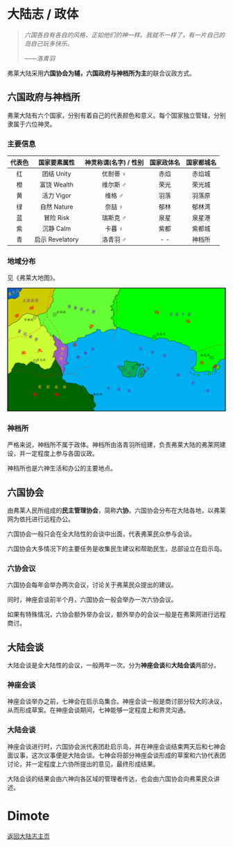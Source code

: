 # 大陆志 / 政体

> *六国各自有各自的风格，正如他们的神一样。我就不一样了，有一片自己的岛自己玩多快乐。*
>
> ——*洛青羽*

弗莱大陆采用**六国协会为辅，六国政府与神档所为主**的联合议政方式。

## 六国政府与神档所

弗莱大陆有六个国家，分别有着自己的代表颜色和意义。每个国家独立管辖，分别隶属于六位神灵。

### 主要信息

| 代表色 |  国家要素属性   | 神灵称谓(名字) / 性别 | 国家政体名 | 国家都城名 |
| :----: | :-------------: | :-------------------: | :--------: | :--------: |
|   红   |   团结 Unity    |       优耐蒂 ♀        |    赤焰    |   赤焰城   |
|   橙   |   富饶 Wealth   |       维尔斯 ♂        |    荣光    |   荣光城   |
|   黄   |   活力 Vigor    |        维格 ♂         |    羽落    |   羽落原   |
|   绿   |   自然 Nature   |        奈喆 ♀         |    郁林    |   郁林湾   |
|   蓝   |    冒险 Risk    |       瑞斯克 ♂        |    泉星    |   泉星港   |
|   紫   |    沉静 Calm    |        卡暮 ♀         |    紫都    |   紫都城   |
|   青   | 启示 Revelatory |       洛青羽 ♂        |    - -     |   神档所   |

### 地域分布

见《弗莱大地图》。

![弗莱大地图（草稿）](../../image/flyland_map.png)

### 神档所

严格来说，神档所不属于政体。神档所由洛青羽所组建，负责弗莱大陆的弗莱网建设，并一定程度上参与各国议政。

神档所也是六神生活和办公的主要地点。

## 六国协会

由弗莱人民所组成的**民主管理协会**，简称**六协**。六国协会分布在大陆各地，以弗莱网为依托进行远程办公。

六国协会一般只会在全大陆性的会谈中出面，代表弗莱民众参与会谈。

六国协会大多情况下的主要任务是收集民生建议和帮助民生，总部设立在启示岛。

### 六协会议

六国协会每年会举办两次会议，讨论关于弗莱民众提出的建议。

同时，神座会谈前半个月，六国协会一般会举办一次六协会议。

如果有特殊情况，六协会额外举办会议，额外举办的会议一般是在弗莱网进行远程商讨。

## 大陆会谈

大陆会谈是全大陆性的会议，一般两年一次。分为**神座会谈**和**大陆会谈**两部分。

### 神座会谈

神座会谈举办之前，七神会在启示岛集合。神座会谈一般是商讨部分较大的决议，从而形成草案。在神座会谈期间，七神能够一定程度上和界灵沟通。

### 大陆会谈

神座会谈进行时，六国协会派代表团赴启示岛，并在神座会谈结束两天后和七神会面议事，这次议事便是大陆会谈。七神会将部分神座会谈形成的草案和六协代表团讨论，并一定程度上六协所提出的意见，最终形成结果。

大陆会谈的结果会由六神向各区域的管理者传达，也会由六国协会向弗莱民众讲述。

# Dimote

[返回大陆志主页](index.md/)
